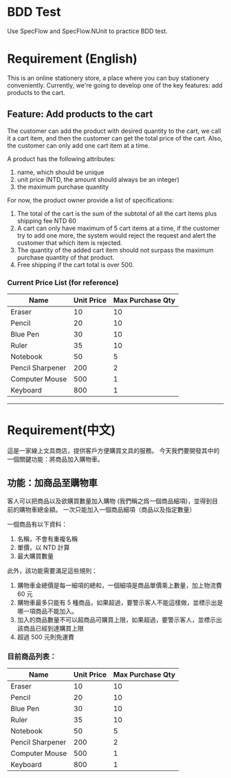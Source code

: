 # BDD Test
Use SpecFlow and SpecFlow.NUnit to practice BDD test.

# Requirement (English)

This is an online stationery store, a place where you can buy stationery conveniently.
Currently, we're going to develop one of the key features: add products to the cart.

## Feature: Add products to the cart

The customer can add the product with desired quantity to the cart, we call it a cart item, and then the customer can get the total price of the cart.
Also, the customer can only add one cart item at a time.

A product has the following attributes:

1. name, which should be unique
2. unit price (NTD, the amount should always be an integer)
3. the maximum purchase quantity

For now, the product owner provide a list of specifications:

1. The total of the cart is the sum of the subtotal of all the cart items plus shipping fee NTD 60
2. A cart can only have maximum of 5 cart items at a time, if the customer try to add one more, the system would reject the request and alert the customer that which item is rejected.
3. The quantity of the added cart item should not surpass the maximum purchase quantity of that product.
4. Free shipping if the cart total is over 500.

### Current Price List (for reference)

| Name             | Unit Price | Max Purchase Qty |
|------------------|------------|------------------|
| Eraser           | 10         | 10               |
| Pencil           | 20         | 10               |
| Blue Pen         | 30         | 10               |
| Ruler            | 35         | 10               |
| Notebook         | 50         | 5                |
| Pencil Sharpener | 200        | 2                |
| Computer Mouse   | 500        | 1                |
| Keyboard         | 800        | 1                |

---

# Requirement(中文)

這是一家線上文具商店，提供客戶方便購買文具的服務。
今天我們要開發其中的一個關鍵功能：將商品加入購物車。

## 功能：加商品至購物車

客人可以把商品以及欲購買數量加入購物 (我們稱之爲一個商品細項)，並得到目前的購物車總金額。
一次只能加入一個商品細項（商品以及指定數量）

一個商品有以下資料：

1. 名稱，不會有重複名稱
2. 單價，以 NTD 計算
3. 最大購買數量

此外，該功能需要滿足這些規則：

1. 購物車金總價是每一細項的總和，一個細項是商品單價乘上數量，加上物流費 60 元
2. 購物車最多只能有 5 種商品，如果超過，要警示客人不能這樣做，並標示出是哪一項商品不能加入。
3. 加入的商品數量不可以超商品可購買上限，如果超過，要警示客人，並標示出該商品已經到達購買上限
4. 超過 500 元則免運費

### 目前商品列表：

| Name             | Unit Price | Max Purchase Qty |
|------------------|------------|------------------|
| Eraser           | 10         | 10               |
| Pencil           | 20         | 10               |
| Blue Pen         | 30         | 10               |
| Ruler            | 35         | 10               |
| Notebook         | 50         | 5                |
| Pencil Sharpener | 200        | 2                |
| Computer Mouse   | 500        | 1                |
| Keyboard         | 800        | 1                |


